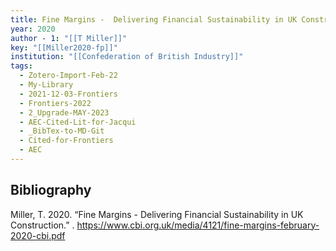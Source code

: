 ```yaml
---
title: Fine Margins -  Delivering Financial Sustainability in UK Construction
year: 2020
author - 1: "[[T Miller]]"
key: "[[Miller2020-fp]]"
institution: "[[Confederation of British Industry]]"
tags:
  - Zotero-Import-Feb-22
  - My-Library
  - 2021-12-03-Frontiers
  - Frontiers-2022
  - 2_Upgrade-MAY-2023
  - AEC-Cited-Lit-for-Jacqui
  - _BibTex-to-MD-Git
  - Cited-for-Frontiers
  - AEC
---
```


## Bibliography
Miller, T. 2020. “Fine Margins -  Delivering Financial Sustainability in UK Construction.” . https://www.cbi.org.uk/media/4121/fine-margins-february-2020-cbi.pdf